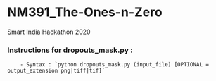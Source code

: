 # NM391_The-Ones-n-Zero
Smart India Hackathon 2020


### Instructions for dropouts_mask.py : 

		- Syntax : `python dropouts_mask.py (input_file) [OPTIONAL = output_extension png|tiff|tif]`